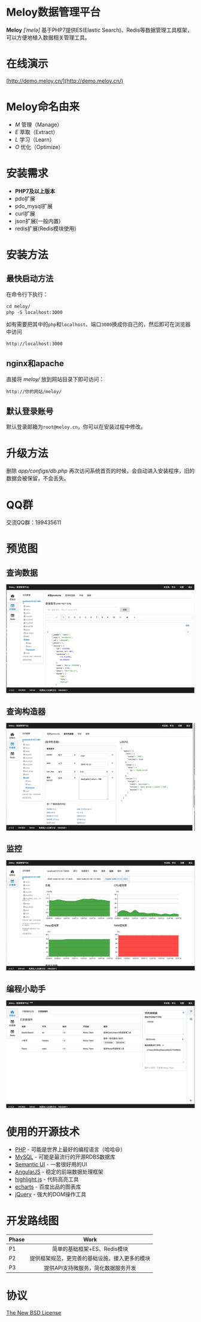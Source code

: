 # Meloy数据管理平台
**Meloy** *[ˈmelə]* 基于PHP7提供ES(Elastic Search)、Redis等数据管理工具框架，可以方便地植入数据相关管理工具。

# 在线演示
[http://demo.meloy.cn/](http://demo.meloy.cn/)

# Meloy命名由来
* *M* 管理（Manage）
* *E* 萃取（Extract）
* *L* 学习（Learn）
* *O* 优化（Optimize）

# 安装需求
* **PHP7及以上版本**
* pdo扩展
* pdo_mysql扩展
* curl扩展
* json扩展(一般内置)
* redis扩展(Redis模块使用)

# 安装方法

## 最快启动方法
在命令行下执行：
~~~
cd meloy/
php -S localhost:3000
~~~

如有需要把其中的`php`和`localhost`、端口`3000`换成你自己的，然后即可在浏览器中访问
~~~
http://localhost:3000
~~~

## nginx和apache
直接将 *meloy/* 放到网站目录下即可访问：
~~~
http://你的网站/meloy/
~~~

## 默认登录账号
默认登录邮箱为`root@meloy.cn`，你可以在安装过程中修改。

# 升级方法
删除 *app/configs/db.php* 再次访问系统首页的时候，会自动进入安装程序，旧的数据会被保留，不会丢失。

# QQ群
交流QQ群：199435611

# 预览图
## 查询数据
![查询数据](docs/images/screenshot.jpg "查询数据")

## 查询构造器
![查询构造器](docs/images/screenshot-query-builder.jpg)

## 监控
![监控](docs/images/screenshot-monitor.jpg "监控")

## 编程小助手
![编程小助手](docs/images/screenshot-helpers.jpg "编程小助手")

# 使用的开源技术
* [PHP](http://php.net/) - 可能是世界上最好的编程语言（哈哈😆）
* [MySQL](https://www.mysql.com/) - 可能是最流行的开源RDBS数据库
* [Semantic UI](https://semantic-ui.com/) - 一套很好用的UI
* [AngularJS](https://angularjs.org/) - 稳定的前端数据处理框架
* [highlight.js](https://highlightjs.org/) - 代码高亮工具
* [echarts](http://echarts.baidu.com/) - 百度出品的图表库
* [jQuery](http://jquery.com/) - 强大的DOM操作工具

# 开发路线图
| Phase        | Work           | 
| ------------- |:-------------:|
| P1 | 简单的基础框架+ES、Redis模块 |
| P2 | 提供框架规范，更完善的基础设施，接入更多的模块 |
| P3 | 提供API支持微服务，简化数据服务开发 |

# 协议
[The New BSD License](http://baike.baidu.com/item/BSD%E5%8D%8F%E8%AE%AE)

